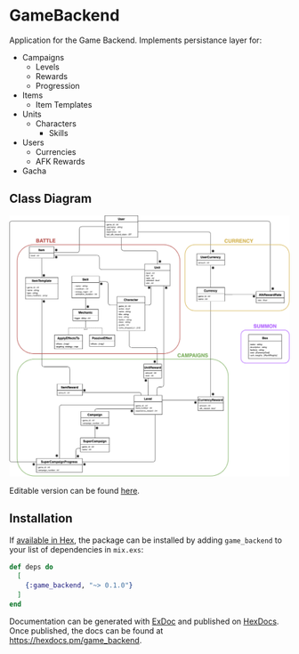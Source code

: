 # GameBackend

Application for the Game Backend. Implements persistance layer for:

- Campaigns
  - Levels
  - Rewards
  - Progression
- Items
  - Item Templates
- Units
  - Characters
    - Skills
- Users
  - Currencies
  - AFK Rewards
- Gacha

## Class Diagram

![GameBackend class diagram](/apps/game_backend/docs/game_backend_classes.png "GameBackend class diagram")

Editable version can be found [here](https://app.diagrams.net/#G1ZLMr_s7qJGLKVnw3QMZ_YmEbyssMnqZ3#%7B%22pageId%22%3A%22urIyaa3H-M6x3zDFrDU4%22%7D).

## Installation

If [available in Hex](https://hex.pm/docs/publish), the package can be installed
by adding `game_backend` to your list of dependencies in `mix.exs`:

```elixir
def deps do
  [
    {:game_backend, "~> 0.1.0"}
  ]
end
```

Documentation can be generated with [ExDoc](https://github.com/elixir-lang/ex_doc)
and published on [HexDocs](https://hexdocs.pm). Once published, the docs can
be found at <https://hexdocs.pm/game_backend>.
